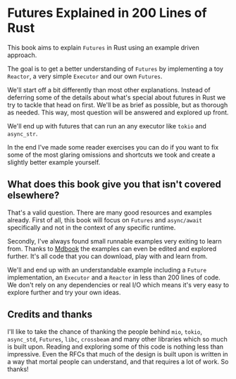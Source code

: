 # Futures Explained in 200 Lines of Rust

This book aims to explain `Futures` in Rust using an example driven approach.

The goal is to get a better understanding of `Futures` by implementing a toy
`Reactor`, a very simple `Executor` and our own `Futures`. 

We'll start off a bit differently than most other explanations. Instead of 
deferring some of the details about what's special about futures in Rust we 
try to tackle that head on first. We'll be as brief as possible, but as thorough 
as needed. This way, most question will be answered and explored up front. 

We'll end up with futures that can run an any executor like `tokio` and `async_str`.

In the end I've made some reader exercises you can do if you want to fix some
of the most glaring omissions and shortcuts we took and create a slightly better
example yourself.

## What does this book give you that isn't covered elsewhere?

That's a valid question. There are many good resources and examples already. First
of all, this book will focus on `Futures` and `async/await` specifically and
not in the context of any specific runtime.

Secondly, I've always found small runnable examples very exiting to learn from. 
Thanks to [Mdbook][mdbook] the examples can even be edited and explored further. It's
all code that you can download, play with and learn from.

We'll and end up with an understandable example including a `Future`
implementation, an `Executor` and a `Reactor` in less than 200 lines of code. 
We don't rely on any dependencies or real I/O which means it's very easy to 
explore further and try your own ideas.


## Credits and thanks

I'll like to take the chance of thanking the people behind `mio`, `tokio`, 
`async_std`, `Futures`, `libc`, `crossbeam` and many other libraries which so
much is built upon. Reading and exploring some of this code is nothing less than
impressive. Even the RFCs that much of the design is built upon is written in a
way that mortal people can understand, and that requires a lot of work. So thanks!

[mdbook]: https://github.com/rust-lang/mdBook

